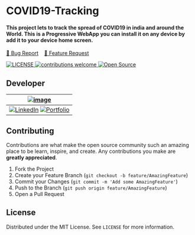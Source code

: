 # COVID19-Tracking
#### This project lets to track the spread of COVID19 in india and around the World. This is a Progressive WebApp you can install it on any device by add it to your device home screen. 
<p>
  <a href="https://github.com/smithg09/COVID-19-Tracking-/issues/new?assignees=&labels=&template=bug_report.md&title=">🐞 Bug Report</a> &nbsp;&nbsp;
  <a href="https://github.com/smithg09/COVID-19-Tracking-/issues/new?assignees=&labels=&template=feature_request.md&title=">📢 Feature Request</a>
</p>
<p>
<a href="https://github.com/smithg09/COVID-19-Tracking-/blob/master/LICENSE">
    <img src="https://img.shields.io/github/license/mashape/apistatus.svg" alt="LICENSE">
</a>
<a href="https://github.com/smithg09/COVID-19-Tracking-/issues">
    <img src="https://img.shields.io/badge/contributions-welcome-brightgreen.svg?style=flat" alt="contributions welcome">
</a>
<a href="#">
    <img src="https://badges.frapsoft.com/os/v1/open-source.svg?v=103" alt="Open Source">
</a>
</p>
</p>

## Developer 
| [![image](https://avatars3.githubusercontent.com/u/41014321?s=128&v=4)](https://smithgajjar.tech) |
|:-:|
| [![LinkedIn](https://icons.iconarchive.com/icons/danleech/simple/32/linkedin-icon.png)](https://www.linkedin.com/in/smith-gajjar-5a27716b/) [![Portfolio](https://icons.iconarchive.com/icons/dtafalonso/android-lollipop/32/Browser-icon.png)](https://smithgajjar.me) |

<!-- CONTRIBUTING -->
## Contributing

Contributions are what make the open source community such an amazing place to be learn, inspire, and create. Any contributions you make are **greatly appreciated**.

1. Fork the Project
2. Create your Feature Branch (`git checkout -b feature/AmazingFeature`)
3. Commit your Changes (`git commit -m 'Add some AmazingFeature'`)
4. Push to the Branch (`git push origin feature/AmazingFeature`)
5. Open a Pull Request

<!-- LICENSE -->
## License

Distributed under the MIT License. See `LICENSE` for more information.

